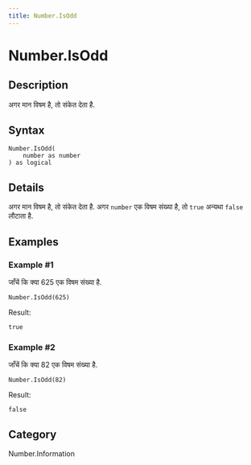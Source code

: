 ```yaml
---
title: Number.IsOdd
---
```


# Number.IsOdd


## Description

अगर मान विषम है, तो संकेत देता है.


## Syntax

```powerquery
Number.IsOdd(
    number as number
) as logical
```


## Details

अगर मान विषम है, तो संकेत देता है. अगर <code>number</code> एक विषम संख्या है, तो <code>true</code> अन्यथा <code>false</code> लौटाता है.


## Examples

### Example #1 
जाँचें कि क्या 625 एक विषम संख्या है.
```powerquery
Number.IsOdd(625)
```

Result: 
```powerquery
true
```


### Example #2 
जाँचें कि क्या 82 एक विषम संख्या है.
```powerquery
Number.IsOdd(82)
```

Result: 
```powerquery
false
```




## Category
Number.Information
